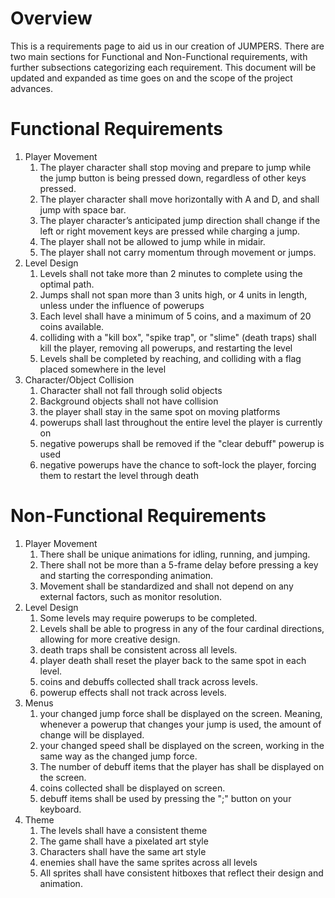 # Overview

This is a requirements page to aid us in our creation of JUMPERS. There are two main sections for Functional and Non-Functional requirements, with further subsections categorizing each requirement. This document will be updated and expanded as time goes on and the scope of the project advances.

# Functional Requirements
1. Player Movement
    1. The player character shall stop moving and prepare to jump while the jump button is being pressed down, regardless of other keys pressed.
    2. The player character shall move horizontally with A and D, and shall jump with space bar.
    3. The player character’s anticipated jump direction shall change if the left or right movement keys are pressed while charging a jump.
    4. The player shall not be allowed to jump while in midair.
    5. The player shall not carry momentum through movement or jumps.
2. Level Design
    1. Levels shall not take more than 2 minutes to complete using the optimal path.
    2. Jumps shall not span more than 3 units high, or 4 units in length, unless under the influence of powerups
    3. Each level shall have a minimum of 5 coins, and a maximum of 20 coins available.
    4. colliding with a "kill box", "spike trap", or "slime" (death traps) shall kill the player, removing all powerups, and restarting the level
    5. Levels shall be completed by reaching, and colliding with a flag placed somewhere in the level
3. Character/Object Collision
    1. Character shall not fall through solid objects
    2. Background objects shall not have collision
    3. the player shall stay in the same spot on moving platforms
    4. powerups shall last throughout the entire level the player is currently on
    5. negative powerups shall be removed if the "clear debuff" powerup is used
    6. negative powerups have the chance to soft-lock the player, forcing them to restart the level through death

# Non-Functional Requirements
1. Player Movement
    1. There shall be unique animations for idling, running, and jumping.
    2. There shall not be more than a 5-frame delay before pressing a key and starting the corresponding animation.
    3. Movement shall be standardized and shall not depend on any external factors, such as monitor resolution.
2. Level Design
    1. Some levels may require powerups to be completed.
    2. Levels shall be able to progress in any of the four cardinal directions, allowing for more creative design.
    3. death traps shall be consistent across all levels.
    4. player death shall reset the player back to the same spot in each level.
    5. coins and debuffs collected shall track across levels.
    6. powerup effects shall not track across levels.
3. Menus
    1. your changed jump force shall be displayed on the screen. Meaning, whenever a powerup that changes your jump is used, the amount of change will be displayed.
    2. your changed speed shall be displayed on the screen, working in the same way as the changed jump force.
    3. The number of debuff items that the player has shall be displayed on the screen.
    4. coins collected shall be displayed on screen.
    5. debuff items shall be used by pressing the ";" button on your keyboard.
4. Theme
    1. The levels shall have a consistent theme
    2. The game shall have a pixelated art style
    3. Characters shall have the same art style
    4. enemies shall have the same sprites across all levels
    5. All sprites shall have consistent hitboxes that reflect their design and animation.
